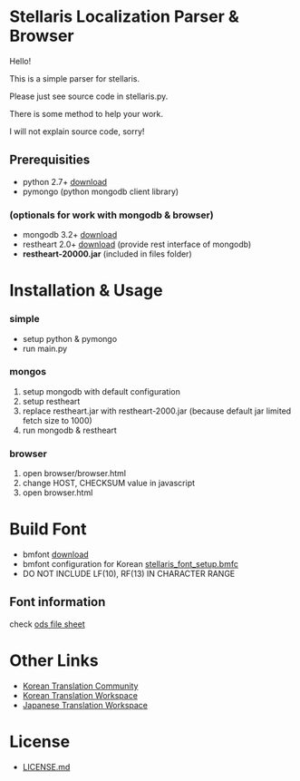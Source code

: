 
# Stellaris Localization Parser & Browser

Hello!

This is a simple parser for stellaris.

Please just see source code in stellaris.py.

There is some method to help your work.

I will not explain source code, sorry!


## Prerequisities

* python 2.7+ [download](https://www.python.org/downloads/)
* pymongo (python mongodb client library)

### (optionals for work with mongodb & browser)

* mongodb 3.2+ [download](https://www.mongodb.com/download-center?jmp=nav#community)
* restheart 2.0+ [download](https://github.com/SoftInstigate/RESTHeart/releases) (provide rest interface of mongodb)
* **restheart-20000.jar** (included in files folder)


# Installation & Usage

### simple
  - setup python & pymongo
  - run main.py

### mongos
  1. setup mongodb with default configuration
  2. setup restheart
  3. replace restheart.jar with restheart-2000.jar (because default jar limited fetch size to 1000)
  4. run mongodb & restheart

### browser
  1. open browser/browser.html
  2. change HOST, CHECKSUM value in javascript
  3. open browser.html


# Build Font

* bmfont [download](http://www.angelcode.com/products/bmfont/)
* bmfont configuration for Korean [stellaris_font_setup.bmfc](files/stellaris_font_setup.bmfc)
* DO NOT INCLUDE LF(10), RF(13) IN CHARACTER RANGE

## Font information

check [ods file sheet](files/some_localization_info.ods)


# Other Links

* [Korean Translation Community](http://cafe.daum.net/Europa)
* [Korean Translation Workspace](http://team-waldo.xyz/zanata/project/view/StellarisKR)
* [Japanese Translation Workspace](https://docs.google.com/spreadsheets/d/1k1kwkF45TMvxDZZguuSaVME0lYwNPGLMkjjjUwU3BC8/edit#gid=0)


# License

* [LICENSE.md](LICENSE.md)
